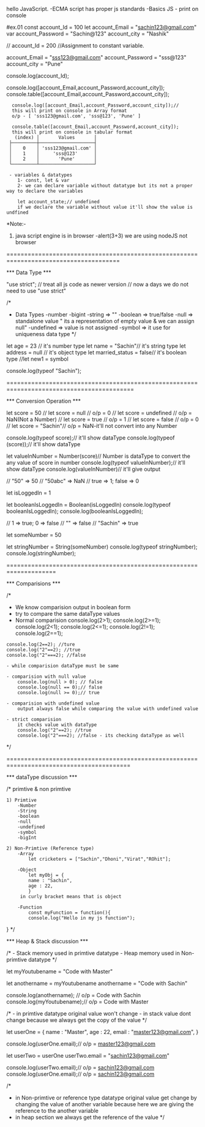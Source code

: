 hello JavaScript.
-ECMA script has proper js standards
-Basics JS
    - print on console

 #ex.01
 const account_Id = 100
 let account_Email = "sachin123@gmail.com"
 var account_Password = "Sachin@123"
 account_city = "Nashik"

 // account_Id = 200 //Assignment to constant variable.

 account_Email = "sss123@gmail.com"
 account_Password = "sss@123"
 account_city = "Pune"

 console.log(account_Id);

 console.log([account_Email,account_Password,account_city]);
 console.table([account_Email,account_Password,account_city]);


      console.log([account_Email,account_Password,account_city]);//
      this will print on console in Array format
      o/p - [ 'sss123@gmail.com', 'sss@123', 'Pune' ]

      console.table([account_Email,account_Password,account_city]);
      this will print on console in tabular format
       (index) │       Values       │
     ├─────────┼────────────────────┤
     │    0    │ 'sss123@gmail.com' │
     │    1    │     'sss@123'      │
     │    2    │       'Pune'       │
     └─────────┴────────────────────┘

     - variables & datatypes
        1- const, let & var
        2- we can declare variable without datatype but its not a proper way to declare the variables

        let account_state;// undefined
        if we declare the variable without value it'll show the value is undfined

*Note:-
 1) java script engine is in browser
    -alert(3+3) we are using nodeJS not browser

======================================================================================

*** Data Type ***

"use strict"; // treat all js code as newer version
// now a days we do not need to use "use strict"

/*
* Data Types
-number
-bigint
-string => ""
-boolean => true/false
-null => standalone value " its a representation of empty value & we can assign null"
-undefined => value is not assigned
-symbol =>  it use for uniqueness data type
*/


let age = 23 // it's number type
let name = "Sachin"// it's string type
let address = null // it's object type
let married_status = false// it's boolean type
//let new1 = symbol 

console.log(typeof "Sachin");

==========================================================================================

*** Conversion Operation ***

let score = 50
// let score = null // o/p = 0
// let score = undefined // o/p = NaN(Not a Number)
// let score = true // o/p = 1
// let score = false // o/p = 0
// let score = "Sachin"// o/p = NaN-it'll not convert into any Number


console.log(typeof score);// it'll show dataType
console.log(typeof (score));// it'll show dataType

let valueInNumber = Number(score)// Number is dataType to convert the any value of score in number
console.log(typeof valueInNumber);// it'll show dataType
console.log(valueInNumber)// it'll give output

// "50" => 50
// "50abc" => NaN
// true => 1; false => 0

let isLoggedIn = 1

let booleanIsLoggedIn = Boolean(isLoggedIn)
console.log(typeof booleanIsLoggedIn);
console.log(booleanIsLoggedIn);

// 1 => true; 0 => false
// "" => false
// "Sachin" => true

let someNumber = 50

let stringNumber = String(someNumber)
console.log(typeof stringNumber);
console.log(stringNumber);

====================================================================

*** Comparisions ***

/*
   - We know comparision output in boolean form
   - try to compare the same dataType values 
   - Normal comparision
    console.log(2>1);
    console.log(2>=1);
    console.log(2<1);
    console.log(2<=1);
    console.log(2!=1);
    console.log(2==1);
   
    console.log(2==2); //ture
    console.log("2"==2); //true
    console.log("2"===2); //false

    - while comparision dataType must be same

    - comparision with null value
        console.log(null > 0); // false
        console.log(null == 0);// false
        console.log(null >= 0);// true
    
    - comparision with undefined value
        output always false while comparing the value with undefined value

    - strict comparision
        it checks value with dataType
        console.log("2"==2); //true
        console.log("2"===2); //false - its checking dataType as well
*/

=========================================================================================

*** dataType discussion ***

/*
    primtive & non primtive 

    1) Primtive
        -Number
        -String
        -boolean
        -null
        -undefined
        -symbol
        -bigInt
    
    2) Non-Primtive (Reference type)
        -Array
            let cricketers = ["Sachin","Dhoni","Virat","ROhit"];

        -Object
            let myObj = {
            name : "Sachin",
            age : 22,
            }
         in curly bracket means that is object

        -Function
            const myFunction = function(){
            console.log("Hello in my js function");
}
*/

*** Heap & Stack discussion ***

/*
    - Stack memory used in primtive datatype
    - Heap memory used in Non-primtive datatype
*/

let myYoutubename = "Code with Master"

let anothername = myYoutubename
anothername = "Code with Sachin"

console.log(anothername); // o/p = Code with Sachin
console.log(myYoutubename);// o/p = Code with Master

/*
    - in primtive datatype original value won't change 
    - in stack value dont change because we always get the copy of the value
*/

let userOne = {
    name : "Master",
    age : 22,
    email : "master123@gmail.com",
}

console.log(userOne.email);// o/p = master123@gmail.com


let userTwo = userOne
userTwo.email = "sachin123@gmail.com"

console.log(userTwo.email);// o/p = sachin123@gmail.com
console.log(userOne.email);// o/p = sachin123@gmail.com

/*
   - in Non-primtive or reference type datatype original value get change by changing the value of another variable
     because here we are giving the reference to the another variable
   - in heap section we always get the reference of the value
*/






